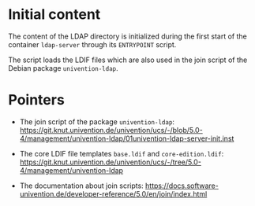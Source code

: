 Initial content
===============

The content of the LDAP directory is initialized during the first start of the
container `ldap-server` through its `ENTRYPOINT` script.

The script loads the LDIF files which are also used in the join script of the
Debian package `univention-ldap`.


Pointers
========

- The join script of the package `univention-ldap`:
  https://git.knut.univention.de/univention/ucs/-/blob/5.0-4/management/univention-ldap/01univention-ldap-server-init.inst

- The core LDIF file templates ``base.ldif`` and ``core-edition.ldif``:
  https://git.knut.univention.de/univention/ucs/-/tree/5.0-4/management/univention-ldap

- The documentation about join scripts:
  https://docs.software-univention.de/developer-reference/5.0/en/join/index.html
